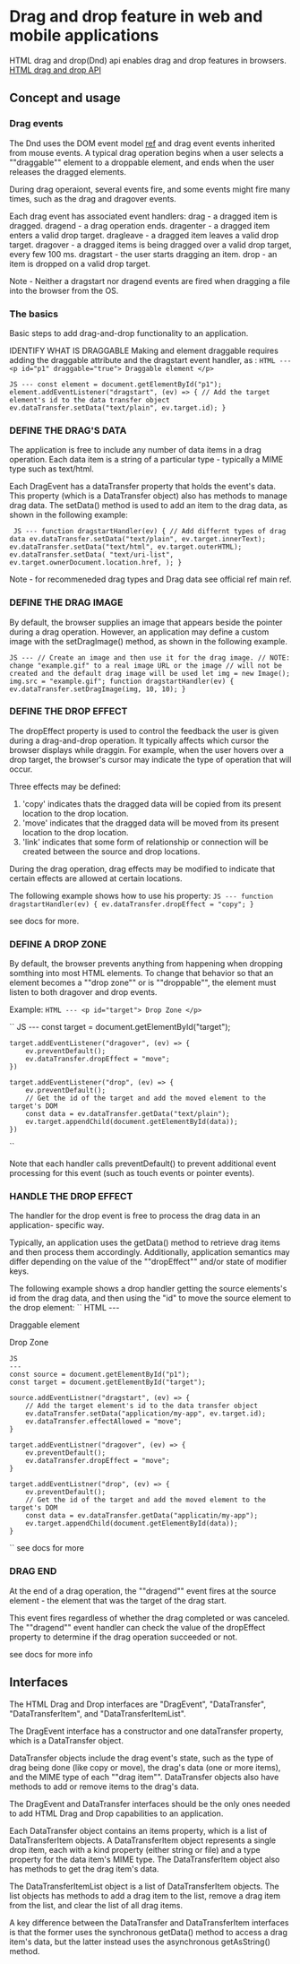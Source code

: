 # Drag and drop feature in web and mobile applications

HTML drag and drop(Dnd) api enables drag and drop features in browsers.
[HTML drag and drop API](https://developer.mozilla.org/en-US/docs/Web/API/HTML_Drag_and_Drop_API)

## Concept and usage
### Drag events
The Dnd uses the DOM event model [ref](https://developer.mozilla.org/en-US/docs/Web/API/Event) and drag event events inherited from mouse events.
A typical drag operation begins when a user selects a ""draggable"" element to a 
droppable element, and ends when the user releases the dragged elements.

During drag operaiont, several events fire, and some events might fire many times,
such as the drag and dragover events.

Each drag event has associated event handlers:
drag - a dragged item is dragged.
dragend - a drag operation ends.
dragenter - a dragged item enters a valid drop target.
dragleave - a dragged item leaves a valid drop target.
dragover - a dragged items is being dragged over a valid drop target, every few 100
			ms.
dragstart - the user starts dragging an item.
drop - an item is dropped on a valid drop target.

Note - Neither a dragstart nor dragend events are fired when dragging a file into the
browser from the OS.

### The basics
Basic steps to add drag-and-drop functionality to an application.

IDENTIFY WHAT IS DRAGGABLE
Making and element draggable requires adding the draggable attribute and the dragstart
event handler, as :
``
	HTML
	---
	<p id="p1" draggable="true"> Draggable element </p>
``

``
	JS
	---
	const element = document.getElementById("p1");
	element.addEventListener("dragstart", (ev) => {
		// Add the target element's id to the data transfer object
		ev.dataTransfer.setData("text/plain", ev.target.id);
	}
``

### DEFINE THE DRAG'S DATA
The application is free to include any number of data items in a drag operation. Each
data item is a string of a particular type - typically a MIME type such as text/html.

Each DragEvent has a dataTransfer property that holds the event's data. This property
(which is a DataTransfer object) also has methods to manage drag data. The setData() 
method is used to add an item to the drag data, as shown in the following example:

`` 
	JS
	---
	function dragstartHandler(ev) {
		// Add differnt types of drag data
		ev.dataTransfer.setData("text/plain", ev.target.innerText);
		ev.dataTransfer.setData("text/html", ev.target.outerHTML);
		ev.dataTransfer.setData(
		"text/uri-list",
		ev.target.ownerDocument.location.href,
		);
	}
``

Note - for recommeneded drag types and Drag data see official ref main ref.

### DEFINE THE DRAG IMAGE
By default, the browser supplies an image that appears beside the pointer during a 
drag operation. However, an application may define a custom image with the 
setDragImage() method, as shown in the following example.

``
	JS
	---
	// Create an image and then use it for the drag image.
	// NOTE: change "example.gif" to a real image URL or the image
	// will not be created and the default drag image will be used
	let img = new Image();
	img.src = "example.gif";
	function dragstartHandler(ev) {
		ev.dataTransfer.setDragImage(img, 10, 10);
	}
``

### DEFINE THE DROP EFFECT
The dropEffect property is used to control the feedback the user is given during a
drag-and-drop operation. It typically affects which cursor the browser displays while
draggin. For example, when the user hovers over a drop target, the browser's cursor
may indicate the type of operation that will occur.

Three effects may be defined:
1. 'copy' indicates thats the dragged data will be copied from its present location
	to the drop location.
2. 'move' indicates that the dragged data will be moved from its present location to
	the drop location.
3. 'link' indicates that some form of relationship or connection will be created 
	between the source and drop locations.

During the drag operation, drag effects may be modified to indicate that certain 
effects are allowed at certain locations.

The following example shows how to use his property:
``
	JS
	---
	function dragstartHandler(ev) {
		ev.dataTransfer.dropEffect = "copy";
	}
``

see docs for more.

### DEFINE A DROP ZONE
By default, the browser prevents anything from happening when dropping somthing into
most HTML elements. To change that behavior so that an element becomes a ""drop zone""
or is ""droppable"", the element must listen to both dragover and drop events.

Example:
``
	HTML
	---
	<p id="target"> Drop Zone </p>
``

``
	JS
	---
	const target = document.getElementById("target");

	target.addEventListener("dragover", (ev) => {
		ev.preventDefault();
		ev.dataTransfer.dropEffect = "move";
	})

	target.addEventListener("drop", (ev) => {
		ev.preventDefault();
		// Get the id of the target and add the moved element to the target's DOM
		const data = ev.dataTransfer.getData("text/plain");
		ev.target.appendChild(document.getElementById(data));
	})
``

Note that each handler calls preventDefault() to prevent additional event processing
for this event (such as touch events or pointer events).

### HANDLE THE DROP EFFECT
The handler for the drop event is free to process the drag data in an application-
specific way.

Typically, an application uses the getData() method to retrieve drag items and then
process them accordingly. Additionally, application semantics may differ depending
on the value of the ""dropEffect"" and/or state of modifier keys.

The following example shows a drop handler getting the source elements's id from the
drag data, and then using the "id" to move the source element to the drop element:
``
	HTML
	---
	<p id="p1" draggable="true"> Draggable element </p>
	<div id="target"> Drop Zone </div>

	JS
	---
	const source = document.getElementById("p1");
	const target = document.getElementById("target");

	source.addEventListner("dragstart", (ev) => {
		// Add the target element's id to the data transfer object
		ev.dataTransfer.setData("application/my-app", ev.target.id);
		ev.dataTransfer.effectAllowed = "move";
	}

	target.addEventListner("dragover", (ev) => {
		ev.preventDefault();
		ev.dataTransfer.dropEffect = "move";
	}

	target.addEventListner("drop", (ev) => {
		ev.preventDefault();
		// Get the id of the target and add the moved element to the target's DOM
		const data = ev.dataTransfer.getData("applicatin/my-app");
		ev.target.appendChild(document.getElementById(data));
	}
``
see docs for more

### DRAG END
At the end of a drag operation, the ""dragend"" event fires at the source element -
the element that was the target of the drag start.

This event fires regardless of whether the drag completed or was canceled. The 
""dragend"" event handler can check the value of the dropEffect property to determine
if the drag operation succeeded or not.

see docs for more info

## Interfaces
The HTML Drag and Drop interfaces are "DragEvent", "DataTransfer", "DataTransferItem",
 and "DataTransferItemList".

 The DragEvent interface has a constructor and one dataTransfer property, which is a
 DataTransfer object.

 DataTransfer objects include the drag event's state, such as the type of drag being
 done (like copy or move), the drag's data (one or more items), and the MIME type of
 each ""drag item"". DataTransfer objects also have methods to add or remove items to
 the drag's data.

 The DragEvent and DataTransfer interfaces should be the only ones needed to add HTML
 Drag and Drop capabilities to an application.

 Each DataTransfer object contains an items property, which is a list of 
 DataTransferItem objects. A DataTransferItem object represents a single drop item, 
 each with a kind property (either string or file) and a type property for the data
 item's MIME type. The DataTransferItem object also has methods to get the drag item's
 data.

 The DataTransferItemList object is a list of DataTransferItem objects. The list 
 objects has methods to add a drag item to the list, remove a drag item from the list,
 and clear the list of all drag items.

 A key difference between the DataTransfer and DataTransferItem interfaces is that the
 former uses the synchronous getData() method to access a drag item's data, but the
 latter instead uses the asynchronous getAsString() method.


